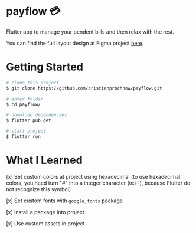 # payflow 💳
Flutter app to manage your pendent bills and then relax with the rest.

You can find the full layout design at Figma project [here][figma].

# Getting Started
```bash
# clone this project
$ git clone https://github.com/cristianprochnow/payflow.git

# enter folder
$ cd payflow/

# download dependencies
$ flutter pub get

# start project
$ flutter run
```
# What I Learned
[x] Set custom colors at project using hexadecimal (to use hexadecimal colors, you need turn "#" into a integer character (`0xFF`), because Flutter do not recognize this symbol)

[x] Set custom fonts with `google_fonts` package

[x] Install a package into project

[x] Use custom assets in project


[figma]: https://www.figma.com/community/file/991337911070600335/PayFlow
